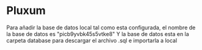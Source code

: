 # Pluxum

Para añadir la base de datos local tal como esta configurada, el nombre de la base de datos es "picb9yvbk45s5vtke8"
Y la base de datos esta en la carpeta database para descargar el archivo .sql e importarla a local
